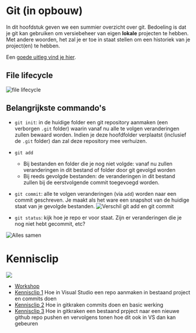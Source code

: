 # Git (in opbouw)

In dit hoofdstuk geven we een summier overzicht over git. Bedoeling is dat je git kan gebruiken om versiebeheer van eigen **lokale** projecten te hebben. Met andere woorden, het zal je er toe in staat stellen om een historiek van je project(en) te hebben.

Een [goede uitleg vind je hier](https://www.sitepoint.com/git-for-beginners/).

## File lifecycle
  ![file lifecycle](../assets/b_git/filelife.png)

## Belangrijkste commando's

* ``git init``: in de huidige folder een git repository aanmaken (een verborgen ``.git`` folder) waarin vanaf nu alle te volgen veranderingen zullen bewaard worden. Indien je deze hoofdfolder verplaatst (inclusief de ``.git`` folder) dan zal deze repository mee verhuizen.
* ``git add``
  * Bij bestanden en folder die je nog niet volgde: vanaf nu zullen veranderingen in dit bestand of folder door git gevolgd worden
  * Bij reeds gevolgde bestanden: de veranderingen in dit bestand zullen bij de eerstvolgende commit toegevoegd worden.

* ``git commit``: alle te volgen veranderingen (via ``add``) worden naar een commit geschreven. Je maakt als het ware een snapshot van de huidige staat van je gevolgde bestanden.   ![Verschil git add en git commit](../assets/b_git/addcommit.png)
* ``git status``: kijk hoe je repo er voor staat. Zijn er veranderingen die je nog niet hebt gecommit, etc?

![Alles samen](../assets/b_git/alltoget.png)


<!---NOBOOKSTART--->
# Kennisclip
![](../assets/infoclip.png)

* [Workshop](https://ap.cloud.panopto.eu/Panopto/Pages/Viewer.aspx?id=e792a44a-98ee-43d4-a466-ab5d00900024)
* [Kennisclip 1](https://ap.cloud.panopto.eu/Panopto/Pages/Viewer.aspx?id=8d1f333b-8f7d-4104-b64f-ab5d00acbae7)  Hoe in Visual Studio een repo aanmaken in bestaand project en commits doen
* [Kennisclip 2](https://ap.cloud.panopto.eu/Panopto/Pages/Viewer.aspx?id=fd78d6a1-0a85-437b-a76a-ab5d00ad8ac0) Hoe in gitkraken commits doen en basic werking
* [Kennisclip 3](https://ap.cloud.panopto.eu/Panopto/Pages/Viewer.aspx?id=34e78069-e1fe-4e08-801b-ab5d00b05f46) Hoe in gitkraken een bestaand prpject naar een nieuwe github repo pushen en vervolgens tonen hoe dit ook in VS dan kan gebeuren
<!---NOBOOKEND--->